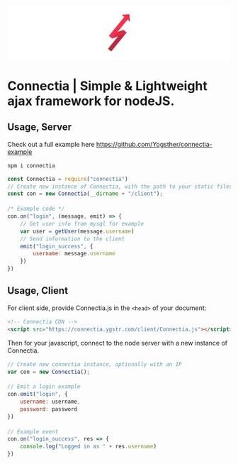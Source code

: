![img](img/banner.png)

# Connectia | Simple & Lightweight ajax framework for nodeJS.

## Usage, Server

Check out a full example here https://github.com/Yogsther/connectia-example

    npm i connectia

```js
const Connectia = require("connectia")
// Create new instance of Connectia, with the path to your static files
const con = new Connectia(__dirname + "/client");

/* Example code */
con.on("login", (message, emit) => {
    // Get user info from mysql for example
    var user = getUser(message.username)
    // Send information to the client
    emit("login_success", {
        username: message.username
    })
})
```

## Usage, Client

For client side, provide Connectia.js in the ```<head>``` of your document:
```html
<!-- Connectia CDN -->
<script src="https://connectia.ygstr.com/client/Connectia.js"></script>
```


Then for your javascript, connect to the node server with a new instance of Connectia.
```js
// Create new connectia instance, optionally with an IP
var con = new Connectia();

// Emit a login example
con.emit("login", {
    username: username,
    password: password
})

// Example event
con.on("login_success", res => {
    console.log("Logged in as " + res.username)
})
```

